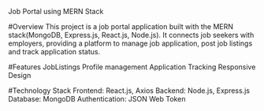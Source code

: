 Job Portal using MERN Stack

#Overview
This project is a job portal application built with the MERN stack(MongoDB, Express.js, React.js, Node.js).  It connects job seekers with employers, providing a platform to manage job application, post job listings and track application status.

#Features
JobListings
Profile management
Application Tracking
Responsive Design

#Technology Stack
Frontend: React.js, Axios
Backend: Node.js, Express.js
Database: MongoDB
Authentication: JSON Web Token
